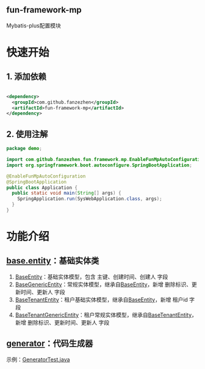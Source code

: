 fun-framework-mp
------------------------------------------
Mybatis-plus配置模块

# 快速开始

## 1. 添加依赖

```xml

<dependency>
  <groupId>com.github.fanzezhen</groupId>
  <artifactId>fun-framework-mp</artifactId>
</dependency>
```

## 2. 使用注解

```java
package demo;

import com.github.fanzezhen.fun.framework.mp.EnableFunMpAutoConfiguration;
import org.springframework.boot.autoconfigure.SpringBootApplication;

@EnableFunMpAutoConfiguration
@SpringBootApplication
public class Application {
  public static void main(String[] args) {
    SpringApplication.run(SysWebApplication.class, args);
  }
}

```
# 功能介绍
## [base.entity](src%2Fmain%2Fjava%2Fcom%2Fgithub%2Ffanzezhen%2Ffun%2Fframework%2Fmp%2Fbase%2Fentity)：基础实体类
1. [BaseEntity](src%2Fmain%2Fjava%2Fcom%2Fgithub%2Ffanzezhen%2Ffun%2Fframework%2Fmp%2Fbase%2Fentity%2FBaseEntity.java)：基础实体模型，包含 主键、创建时间、创建人 字段
2. [BaseGenericEntity](src%2Fmain%2Fjava%2Fcom%2Fgithub%2Ffanzezhen%2Ffun%2Fframework%2Fmp%2Fbase%2Fentity%2FBaseGenericEntity.java)：常规实体模型，继承自[BaseEntity](src%2Fmain%2Fjava%2Fcom%2Fgithub%2Ffanzezhen%2Ffun%2Fframework%2Fmp%2Fbase%2Fentity%2FBaseEntity.java)，新增 删除标识、更新时间、更新人 字段
3. [BaseTenantEntity](src%2Fmain%2Fjava%2Fcom%2Fgithub%2Ffanzezhen%2Ffun%2Fframework%2Fmp%2Fbase%2Fentity%2Ftenant%2FBaseTenantEntity.java)：租户基础实体模型，继承自[BaseEntity](src%2Fmain%2Fjava%2Fcom%2Fgithub%2Ffanzezhen%2Ffun%2Fframework%2Fmp%2Fbase%2Fentity%2FBaseEntity.java)，新增 租户id 字段
4. [BaseTenantGenericEntity](src%2Fmain%2Fjava%2Fcom%2Fgithub%2Ffanzezhen%2Ffun%2Fframework%2Fmp%2Fbase%2Fentity%2Ftenant%2FBaseTenantGenericEntity.java)：租户常规实体模型，继承自[BaseTenantEntity](src%2Fmain%2Fjava%2Fcom%2Fgithub%2Ffanzezhen%2Ffun%2Fframework%2Fmp%2Fbase%2Fentity%2Ftenant%2FBaseTenantEntity.java)，新增 删除标识、更新时间、更新人 字段
## [generator](src%2Fmain%2Fjava%2Fcom%2Fgithub%2Ffanzezhen%2Ffun%2Fframework%2Fmp%2Fgenerator)：代码生成器
示例：[GeneratorTest.java](src%2Ftest%2Fjava%2Fcom%2Fgithub%2Ffanzezhen%2Ffun%2Fframework%2Fmp%2FGeneratorTest.java)

